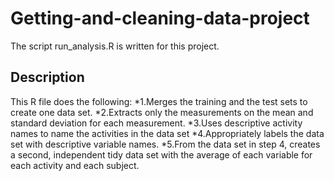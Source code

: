 # Getting-and-cleaning-data-project
The script run_analysis.R is written for this project. 
## Description 
This R file does the following:
*1.Merges the training and the test sets to create one data set.
*2.Extracts only the measurements on the mean and standard deviation for each measurement.
*3.Uses descriptive activity names to name the activities in the data set
*4.Appropriately labels the data set with descriptive variable names.
*5.From the data set in step 4, creates a second, independent tidy data set with the average of each variable for each activity and each subject.
